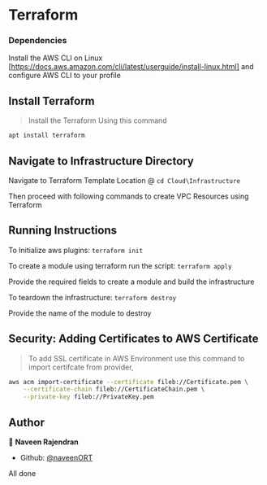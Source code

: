 Terraform
=========

### Dependencies
Install the AWS CLI on Linux [https://docs.aws.amazon.com/cli/latest/userguide/install-linux.html]
and configure AWS CLI to your profile

## Install Terraform
> Install the Terraform Using this command
```sh
apt install terraform 
```
## Navigate to Infrastructure Directory

Navigate to Terraform Template Location @ `cd Cloud\Infrastructure`

Then proceed with following commands to create VPC Resources using Terraform 


## Running Instructions
To Initialize aws plugins:
`terraform init`

To create a module using terraform run the script:
`terraform apply`

Provide the required fields to create a module and build the infrastructure

To teardown the infrastructure:
`terraform destroy`

Provide the name of the module to destroy


## Security: Adding Certificates to AWS Certificate  

>To add SSL certificate in AWS Environment use this command to import certifcate from provider,

```sh
aws acm import-certificate --certificate fileb://Certificate.pem \
    --certificate-chain fileb://CertificateChain.pem \
    --private-key fileb://PrivateKey.pem 	
```

## Author
👤 **Naveen Rajendran**
* Github: [@naveenORT](https://github.com/naveenORT)

All done
